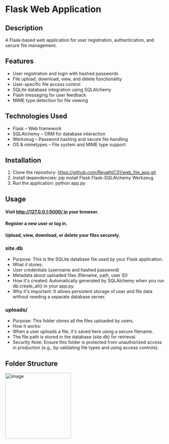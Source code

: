 # Flask Web Application
## Description
A Flask-based web application for user registration, authentication, and secure file management.
## Features
* User registration and login with hashed passwords
* File upload, download, view, and delete functionality
* User-specific file access control
* SQLite database integration using SQLAlchemy
* Flash messaging for user feedback
* MIME type detection for file viewing
## Technologies Used
* Flask – Web framework
* SQLAlchemy – ORM for database interaction
* Werkzeug – Password hashing and secure file handling
* OS & mimetypes – File system and MIME type support
## Installation
1. Clone the repository: https://github.com/RevathiC31/web_file_app.git
2. Install dependencies: pip install Flask Flask-SQLAlchemy Werkzeug
3. Run the application: python app.py
## Usage
#### Visit http://127.0.0.1:5000/ in your browser.
#### Register a new user or log in.
#### Upload, view, download, or delete your files securely.
### site.db
* Purpose: This is the SQLite database file used by your Flask application.
* What it stores:
* User credentials (username and hashed password)
* Metadata about uploaded files (filename, path, user ID)
* How it's created: Automatically generated by SQLAlchemy when you run db.create_all() in your app.py.
* Why it's important: It allows persistent storage of user and file data without needing a separate database server.
### uploads/
* Purpose: This folder stores all the files uploaded by users.
* How it works:
* When a user uploads a file, it's saved here using a secure filename.
* The file path is stored in the database (site.db) for retrieval.
* Security Note: Ensure this folder is protected from unauthorized access in production (e.g., by validating file types and using access controls).
## Folder Structure
<img width="208" alt="image" src="https://github.com/user-attachments/assets/955c900e-1822-432e-b968-64e250834333" />


